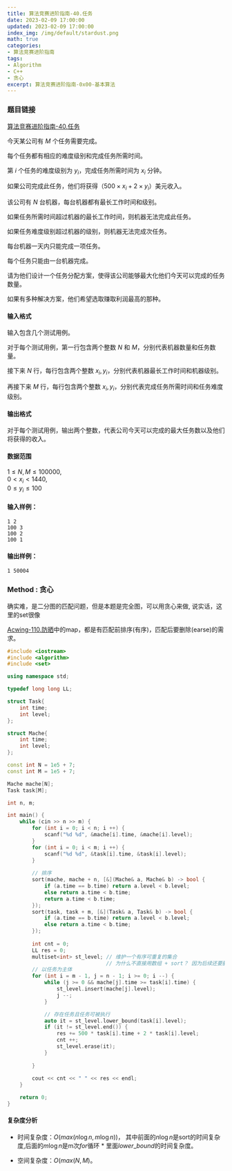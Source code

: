 ```yaml
---
title: 算法竞赛进阶指南-40.任务
date: 2023-02-09 17:00:00
updated: 2023-02-09 17:00:00
index_img: /img/default/stardust.png
math: true
categories:
- 算法竞赛进阶指南
tags: 
- Algorithm
- C++
- 贪心
excerpt: 算法竞赛进阶指南-0x00-基本算法
---
```


### 题目链接

 [算法竞赛进阶指南-40.任务](https://www.acwing.com/problem/content/129/)

今天某公司有 $M$ 个任务需要完成。

每个任务都有相应的难度级别和完成任务所需时间。

第 $i$ 个任务的难度级别为 $y_i$，完成任务所需时间为 $x_i$ 分钟。

如果公司完成此任务，他们将获得（$500 \times x_i + 2 \times y_i$）美元收入。

该公司有 $N$ 台机器，每台机器都有最长工作时间和级别。

如果任务所需时间超过机器的最长工作时间，则机器无法完成此任务。

如果任务难度级别超过机器的级别，则机器无法完成次任务。

每台机器一天内只能完成一项任务。

每个任务只能由一台机器完成。

请为他们设计一个任务分配方案，使得该公司能够最大化他们今天可以完成的任务数量。

如果有多种解决方案，他们希望选取赚取利润最高的那种。

#### 输入格式

输入包含几个测试用例。

对于每个测试用例，第一行包含两个整数 $N$ 和 $M$，分别代表机器数量和任务数量。

接下来 $N$ 行，每行包含两个整数 $x_i,y_i$，分别代表机器最长工作时间和机器级别。

再接下来 $M$ 行，每行包含两个整数 $x_i,y_i$，分别代表完成任务所需时间和任务难度级别。

#### 输出格式

对于每个测试用例，输出两个整数，代表公司今天可以完成的最大任务数以及他们将获得的收入。

#### 数据范围

$1 \le N,M \le 100000$,  
$0 < x_i < 1440$,  
$0 \le y_i \le 100$

#### 输入样例：

```
1 2
100 3
100 2
100 1
```

#### 输出样例：

```
1 50004
```

### Method : 贪心

确实难，是二分图的匹配问题，但是本题是完全图，可以用贪心来做, 说实话，这里的set很像

<a href="/2023/01/24/Algorithm/Comp/0x00/20230124-算法竞赛进阶指南-024-防晒/" target="_blank">Acwing-110.防晒</a>中的map，都是有匹配前排序(有序)，匹配后要删除(earse)的需求。

```c++
#include <iostream>
#include <algorithm>
#include <set>

using namespace std;

typedef long long LL;

struct Task{
    int time;
    int level;
};

struct Mache{
    int time;
    int level;
};

const int N = 1e5 + 7;
const int M = 1e5 + 7;

Mache mache[N];
Task task[M];

int n, m;

int main() {
    while (cin >> n >> m) {
        for (int i = 0; i < n; i ++) {
            scanf("%d %d", &mache[i].time, &mache[i].level);  
        }
        for (int i = 0; i < m; i ++) {
            scanf("%d %d", &task[i].time, &task[i].level); 
        }
        
        // 排序
        sort(mache, mache + n, [&](Mache& a, Mache& b) -> bool {
            if (a.time == b.time) return a.level < b.level;
            else return a.time < b.time;
            return a.time < b.time;
        });
        sort(task, task + m, [&](Task& a, Task& b) -> bool {
            if (a.time == b.time) return a.level < b.level;
            else return a.time < b.time;
        });
        
        int cnt = 0;
        LL res = 0;
        multiset<int> st_level; // 维护一个有序可重复的集合
                                // 为什么不直接用数组 + sort？ 因为后续还要删掉其中的一个元素
        // 以任务为主体
        for (int i = m - 1, j = n - 1; i >= 0; i --) {
            while (j >= 0 && mache[j].time >= task[i].time) {
                st_level.insert(mache[j].level);
                j --;
            }

            // 存在任务且任务可被执行
            auto it = st_level.lower_bound(task[i].level);
            if (it != st_level.end()) {
                res += 500 * task[i].time + 2 * task[i].level;
                cnt ++;
                st_level.erase(it);
            }
            
        }
        
        cout << cnt << " " << res << endl;   
    }

    return 0;
}
```

#### 复杂度分析

- 时间复杂度：${O(max(n\log n, m\log n))}$， 其中前面的$n\log n$是sort的时间复杂度,后面的$m\log n$是m次$for$循环 * 里面$lower\_bound$的时间复杂度。

- 空间复杂度：${O(max(N, M)}$。